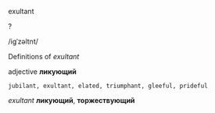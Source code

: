 exultant

?

/iɡˈzəltnt/

Definitions of _exultant_

adjective
**ликующий**

    jubilant, exultant, elated, triumphant, gleeful, prideful

_exultant_
**ликующий**, **торжествующий**